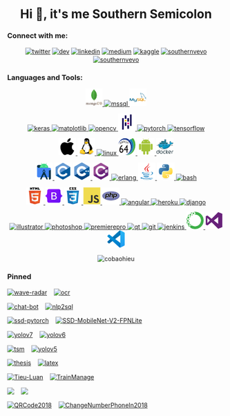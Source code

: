 <h1 align="center">Hi 👋, it's me Southern Semicolon</h1>

<h3 align="left">Connect with me:</h3>

<p align="center">
  <a href="https://twitter.com/cobaohieu" target="blank"><img align="center" src="http://qlvbdh.thainguyen.gov.vn/mobile/fontawesome/svgs/brands/twitter.svg" alt="twitter" height="30" width="40" /></a>
  <a href="https://dev.to/cobaohieu" target="blank"><img align="center" src="https://cdn.jsdelivr.net/npm/simple-icons@3.0.1/icons/dev-dot-to.svg" alt="dev" height="30" width="40" /></a>
  <a href="https://linkedin.com/in/cobaohieu" target="blank"><img align="center" src="http://qlvbdh.thainguyen.gov.vn/mobile/fontawesome/svgs/brands/linkedin-in.svg" alt="linkedin" height="30" width="40" /></a>
  <a href="https://medium.com/@cobaohieu" target="blank"><img align="center" src="https://www.svgrepo.com/show/354057/medium-icon.svg" alt="medium" height="30" width="40" /></a>
  <a href="https://kaggle.com/cobaohieu" target="blank"><img align="center" src="http://qlvbdh.thainguyen.gov.vn/mobile/fontawesome/svgs/brands/kaggle.svg" alt="kaggle" height="30" width="40" /></a>
  <a href="https://fb.com/southernvevo" target="blank"><img align="center" src="http://qlvbdh.thainguyen.gov.vn/mobile/fontawesome/svgs/brands/facebook-f.svg" alt="southernvevo" height="30" width="40" /></a>
  <a href="https://www.youtube.com/c/southernvevo" target="blank"><img align="center" src="http://qlvbdh.thainguyen.gov.vn/mobile/fontawesome/svgs/brands/youtube.svg" alt="southernvevo" height="30" width="40" /></a>

</p>

<h3 align="left">Languages and Tools:</h3>

<p align="center">
  <a href="https://www.mongodb.com/" target="_blank" rel="noreferrer"> <img src="https://raw.githubusercontent.com/devicons/devicon/master/icons/mongodb/mongodb-original-wordmark.svg" alt="mongodb" width="40" height="40"/> </a>
  <a href="https://www.microsoft.com/en-us/sql-server" target="_blank" rel="noreferrer"> <img src="https://www.svgrepo.com/show/303229/microsoft-sql-server-logo.svg" alt="mssql" width="40" height="40"/> </a>
  <a href="https://www.mysql.com/" target="_blank" rel="noreferrer"> <img src="https://raw.githubusercontent.com/devicons/devicon/master/icons/mysql/mysql-original-wordmark.svg" alt="mysql" width="40" height="40"/> </a>
</p>
<p align="center">
  <a href="https://keras.io/" target="_blank" rel="noreferrer"> <img src="https://upload.wikimedia.org/wikipedia/commons/a/ae/Keras_logo.svg" alt="keras" width="40" height="40"/> </a>
  <a href="https://matplotlib.org/" target="_blank" rel="noreferrer"> <img src="https://matplotlib.org/stable/_images/sphx_glr_logos2_001.png" alt="matplotlib" width="40" height="40"/> </a>
  <a href="https://opencv.org/" target="_blank" rel="noreferrer"> <img src="https://www.vectorlogo.zone/logos/opencv/opencv-icon.svg" alt="opencv" width="40" height="40"/> </a>
  <a href="https://pandas.pydata.org/" target="_blank" rel="noreferrer"> <img src="https://github.com/devicons/devicon/blob/master/icons/pandas/pandas-original.svg" alt="pandas" width="40" height="40"/> </a>
  <a href="https://pytorch.org/" target="_blank" rel="noreferrer"> <img src="https://www.vectorlogo.zone/logos/pytorch/pytorch-icon.svg" alt="pytorch" width="40" height="40"/> </a>
  <a href="https://www.tensorflow.org" target="_blank" rel="noreferrer"> <img src="https://www.vectorlogo.zone/logos/tensorflow/tensorflow-icon.svg" alt="tensorflow" width="40" height="40"/> </a>
</p>
<p align="center">
  <a href="https://www.apple.com/macos/" target="_blank" rel="noreferrer"> <img src="https://github.com/devicons/devicon/blob/master/icons/apple/apple-original.svg" alt="linux" width="40" height="40"/> </a>
  <a href="https://www.linux.org/" target="_blank" rel="noreferrer"> <img src="https://raw.githubusercontent.com/devicons/devicon/master/icons/linux/linux-original.svg" alt="linux" width="40" height="40"/> </a>
  <a href="https://www.windows.com/" target="_blank" rel="noreferrer"> <img src="http://qlvbdh.thainguyen.gov.vn/mobile/fontawesome/svgs/brands/windows.svg" alt="linux" width="40" height="40"/> </a>
  <a href="#" target="_blank" rel="noreferrer"> <img src="https://github.com/devicons/devicon/blob/master/icons/aarch64/aarch64-original.svg" alt="aarch64" width="40" height="40"/> </a>
  <a href="https://developer.android.com" target="_blank" rel="noreferrer"> <img src="https://github.com/devicons/devicon/blob/master/icons/android/android-original.svg" alt="android" width="40" height="40"/> </a>
  <a href="https://www.docker.com/" target="_blank" rel="noreferrer"> <img src="https://raw.githubusercontent.com/devicons/devicon/master/icons/docker/docker-original-wordmark.svg" alt="docker" width="40" height="40"/> </a>
</p>
<p align="center">
  <a href="https://developer.android.com/studio" target="_blank" rel="noreferrer"> <img src="https://github.com/devicons/devicon/blob/master/icons/androidstudio/androidstudio-original.svg" alt="androidstudio" width="40" height="40"/> </a>
  <a href="https://www.cprogramming.com/" target="_blank" rel="noreferrer"> <img src="https://raw.githubusercontent.com/devicons/devicon/master/icons/c/c-original.svg" alt="c" width="40" height="40"/></a>
  <a href="https://www.w3schools.com/cpp/" target="_blank" rel="noreferrer"> <img src="https://raw.githubusercontent.com/devicons/devicon/master/icons/cplusplus/cplusplus-original.svg" alt="cplusplus" width="40" height="40"/> </a>
  <a href="https://www.w3schools.com/cs/" target="_blank" rel="noreferrer"> <img src="https://raw.githubusercontent.com/devicons/devicon/master/icons/csharp/csharp-original.svg" alt="csharp" width="40" height="40"/> </a>
  <a href="https://www.erlang.org/" target="_blank" rel="noreferrer"> <img src="https://www.vectorlogo.zone/logos/erlang/erlang-official.svg" alt="erlang" width="40" height="40"/> </a>
  <a href="https://www.java.com" target="_blank" rel="noreferrer"> <img src="https://raw.githubusercontent.com/devicons/devicon/master/icons/java/java-original.svg" alt="java" width="40" height="40"/> </a>
  <a href="https://www.python.org" target="_blank" rel="noreferrer"> <img src="https://raw.githubusercontent.com/devicons/devicon/master/icons/python/python-original.svg" alt="python" width="40" height="40"/> </a>
  <a href="https://www.gnu.org/software/bash/" target="_blank" rel="noreferrer"> <img src="https://www.vectorlogo.zone/logos/gnu_bash/gnu_bash-icon.svg" alt="bash" width="40" height="40"/> </a>
</p>
<p align="center">
  <a href="https://www.w3.org/html/" target="_blank" rel="noreferrer"> <img src="https://raw.githubusercontent.com/devicons/devicon/master/icons/html5/html5-original-wordmark.svg" alt="html5" width="40" height="40"/> </a>
  <a href="hhttps://getbootstrap.com/docs/3.4/" target="_blank" rel="noreferrer"> <img src="https://github.com/devicons/devicon/blob/master/icons/bootstrap/bootstrap-original.svg" alt="bootstrap" width="40" height="40"/> </a>
  <a href="https://www.w3schools.com/css/" target="_blank" rel="noreferrer"> <img src="https://raw.githubusercontent.com/devicons/devicon/master/icons/css3/css3-original-wordmark.svg" alt="css3" width="40" height="40"/> </a>
  <a href="https://developer.mozilla.org/en-US/docs/Web/JavaScript" target="_blank" rel="noreferrer"> <img src="https://raw.githubusercontent.com/devicons/devicon/master/icons/javascript/javascript-original.svg" alt="javascript" width="40" height="40"/> </a>
  <a href="https://www.php.net" target="_blank" rel="noreferrer"> <img src="https://raw.githubusercontent.com/devicons/devicon/master/icons/php/php-original.svg" alt="php" width="40" height="40"/> </a>
  <a href="https://angular.io" target="_blank" rel="noreferrer"> <img src="https://angular.io/assets/images/logos/angular/angular.svg" alt="angular" width="40" height="40"/> </a>
  <a href="https://heroku.com" target="_blank" rel="noreferrer"> <img src="https://www.vectorlogo.zone/logos/heroku/heroku-icon.svg" alt="heroku" width="40" height="40"/> </a>
  <a href="https://www.djangoproject.com/" target="_blank" rel="noreferrer"> <img src="https://cdn.worldvectorlogo.com/logos/django.svg" alt="django" width="40" height="40"/> </a>
</p>
<p align="center">
  <a href="https://www.adobe.com/in/products/illustrator.html" target="_blank" rel="noreferrer"> <img src="https://www.adobe.com/content/dam/cc/icons/illustrator.svg" alt="illustrator" width="40" height="40"/> </a>
  <a href="https://www.photoshop.com/en" target="_blank" rel="noreferrer"> <img src="https://www.adobe.com/content/dam/shared/images/product-icons/svg/photoshop.svg" alt="photoshop" width="40" height="40"/> </a>
  <a href="https://www.adobe.com/products/premiere.html" target="_blank" rel="noreferrer"> <img src="https://www.adobe.com/content/dam/acom/one-console/icons_rebrand/pr_appicon.svg" alt="premierepro" width="40" height="40"/> </a>
  <a href="https://www.qt.io/" target="_blank" rel="noreferrer"> <img src="https://upload.wikimedia.org/wikipedia/commons/0/0b/Qt_logo_2016.svg" alt="qt" width="40" height="40"/> </a>
  <a href="https://git-scm.com/" target="_blank" rel="noreferrer"> <img src="https://www.vectorlogo.zone/logos/git-scm/git-scm-icon.svg" alt="git" width="40" height="40"/> </a>
  <a href="https://www.jenkins.io" target="_blank" rel="noreferrer"> <img src="https://www.vectorlogo.zone/logos/jenkins/jenkins-icon.svg" alt="jenkins" width="40" height="40"/> </a>
  <a href="https://www.anaconda.com/" target="_blank" rel="noreferrer"> <img src="https://github.com/devicons/devicon/blob/master/icons/anaconda/anaconda-original.svg" alt="anaconda" width="40" height="40"/> </a>
  <a href="https://visualstudio.microsoft.com/" target="_blank" rel="noreferrer"> <img src="https://github.com/devicons/devicon/blob/master/icons/visualstudio/visualstudio-plain.svg" alt="visualstudio" width="40" height="40"/> </a>
  <a href="https://code.visualstudio.com/" target="_blank" rel="noreferrer"> <img src="https://github.com/devicons/devicon/blob/master/icons/vscode/vscode-original.svg" alt="vscode" width="40" height="40"/> </a>
</p>

<p align="center"><img src="https://github-readme-stats.vercel.app/api?username=cobaohieu&count_private=true&show_icons=true&include_all_commits=true&hide_border=true&border_radius=0&locale=en" alt="cobaohieu" /></p>

<h3 align="left">Pinned</h3>

<p>
  <a href="https://github.com/cobaohieu/wave-radar"><img align="center" src="https://github-readme-stats.vercel.app/api/pin/?username=cobaohieu&repo=wave-radar" alt="wave-radar" /></a>
  &nbsp;&nbsp;
  <a href="https://github.com/cobaohieu/ocr"><img align="center" src="https://github-readme-stats.vercel.app/api/pin/?username=cobaohieu&repo=ocr" alt="ocr" /></a>
</p>

<p>
  <a href="https://github.com/cobaohieu/chat-bot"><img align="center" src="https://github-readme-stats.vercel.app/api/pin/?username=cobaohieu&repo=chat-bot" alt="chat-bot" /></a>
  &nbsp;&nbsp;
  <a href="https://github.com/cobaohieu/nlp2sql"><img align="center" src="https://github-readme-stats.vercel.app/api/pin/?username=cobaohieu&repo=nlp2sql" alt="nlp2sql" /></a>
</p>

<p>
  <a href="https://github.com/cobaohieu/ssd-pytorch"><img align="center" src="https://github-readme-stats.vercel.app/api/pin/?username=cobaohieu&repo=ssd-pytorch" alt="ssd-pytorch" /></a>
  &nbsp;&nbsp;
  <a href="https://github.com/cobaohieu/SSD-MobileNet-V2-FPNLite"><img align="center" src="https://github-readme-stats.vercel.app/api/pin/?username=cobaohieu&repo=SSD-MobileNet-V2-FPNLite" alt="SSD-MobileNet-V2-FPNLite" /></a>
</p>

<p>
  <a href="https://github.com/cobaohieu/yolov7"><img align="center" src="https://github-readme-stats.vercel.app/api/pin/?username=cobaohieu&repo=yolov7" alt="yolov7" /></a>
  &nbsp;&nbsp;
  <a href="https://github.com/cobaohieu/yolov6"><img align="center" src="https://github-readme-stats.vercel.app/api/pin/?username=cobaohieu&repo=yolov6" alt="yolov6" /></a>
</p>

<p>
  <a href="https://github.com/cobaohieu/tsm"><img align="center" src="https://github-readme-stats.vercel.app/api/pin/?username=cobaohieu&repo=tsm" alt="tsm" /></a>
  &nbsp;&nbsp;
  <a href="https://github.com/cobaohieu/yolov5"><img align="center" src="https://github-readme-stats.vercel.app/api/pin/?username=cobaohieu&repo=yolov5" alt="yolov5" /></a>
</p>

<p>
  <a href="https://github.com/cobaohieu/thesis"><img align="center" src="https://github-readme-stats.vercel.app/api/pin/?username=cobaohieu&repo=thesis" alt="thesis" /></a>
  &nbsp;&nbsp;
  <a href="https://github.com/cobaohieu/latex"><img align="center" src="https://github-readme-stats.vercel.app/api/pin/?username=cobaohieu&repo=latex" alt="latex" /></a>
</p>

<p>
  <a href="https://github.com/cobaohieu/Tieu-Luan"><img align="center" src="https://github-readme-stats.vercel.app/api/pin/?username=cobaohieu&repo=Tieu-Luan" alt="Tieu-Luan" /></a>
  &nbsp;&nbsp;
  <a href="https://github.com/cobaohieu/TrainManage"><img align="center" src="https://github-readme-stats.vercel.app/api/pin/?username=cobaohieu&repo=TrainManage" alt="TrainManage" /></a>
</p>

<p>
  <a href="https://github.com/cobaohieu/ASUS-K55VD-HACKINTOSH"><img align="center" src="https://github-readme-stats.vercel.app/api/pin/?username=cobaohieu&repo=ASUS-K55VD-HACKINTOSH" /></a>
  &nbsp;&nbsp;
  <a href="https://github.com/cobaohieu/MSI-H170A-Hackintosh"><img align="center" src="https://github-readme-stats.vercel.app/api/pin/?username=cobaohieu&repo=MSI-H170A-Hackintosh" /></a>
</p>

<p>
  <a href="https://github.com/cobaohieu/QRCode2018"><img align="center" src="https://github-readme-stats.vercel.app/api/pin/?username=cobaohieu&repo=QRCode2018" alt="QRCode2018" /></a>
  &nbsp;&nbsp;
  <a href="https://github.com/cobaohieu/ChangeNumberPhoneIn2018"><img align="center" src="https://github-readme-stats.vercel.app/api/pin/?username=cobaohieu&repo=ChangeNumberPhoneIn2018" alt="ChangeNumberPhoneIn2018" /></a>
</p>
